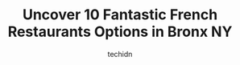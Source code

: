 ---
layout: ampstory
image: https://i0.wp.com/www.depkes.org/wp-content/uploads/2023/06/french-restaurants-0-in-bronx-ny-1685780389.jpeg?resize=640,853
author: techidn
featured: false
description: Discover the impressive array of French Restaurants options in Bronx NY, where you can find 10 of the largest French Restaurants establishments in the area. From renowned classics to hidden 
title: Uncover 10 Fantastic French Restaurants Options in Bronx NY
cover:
   title: Uncover 10 Fantastic French Restaurants Options in Bronx NY
   subtitle: Rickpate
   background: https://www.depkes.org/wp-content/uploads/2023/06/french-restaurants-0-in-bronx-ny-1685780389.jpeg

pages: 
 - layout: thirds
   top: <h1>#1 Cafe Colonial Restaurant</h1>
   bottom: "<p>June 8, 2022, 11months ago I was there. Today I was there and the food was great and the service by Erica was great. What I found out very disturbing was that the 18% tip</p>"
   background: https://www.depkes.org/wp-content/uploads/2023/06/french-restaurants-1-in-bronx-ny-1685780390.jpeg
   backgroundblur: true
 - layout: thirds
   top: <h1>#2 Ajo y Orégano</h1>
   bottom: "<p>Went here with my siblings and we all loved it! There was no wait time but we all had to be there in order to be seated, luckily we were able to sit in the bar until the </p>"
   background: https://www.depkes.org/wp-content/uploads/2023/06/french-restaurants-2-in-bronx-ny-1685780390.jpeg
   cta:
      link: https://www.depkes.org/blog/uncover-10-fantastic-french-restaurants-options-in-bronx-ny/
      text: Uncover 10 Fantastic French Restaurants Options in Bronx NY
 - layout: thirds
   top: <h1>#3 Maison Harlem</h1>
   bottom: "<p>341 St Nicholas Ave, New York, NY 10027, United States</p>"
   background: https://www.depkes.org/wp-content/uploads/2023/06/french-restaurants-3-in-bronx-ny-1685780391.jpeg
   cta:
      link: https://www.depkes.org/blog/uncover-10-fantastic-french-restaurants-options-in-bronx-ny/
      text: Uncover 10 Fantastic French Restaurants Options in Bronx NY
 - layout: thirds
   top: <h1>#4 Beatstro</h1>
   bottom: "<p>135 Alexander Ave, Bronx, NY 10454, United States</p>"
   background: https://images.unsplash.com/photo-1599422314077-f4dfdaa4cd09?ixlib=rb-4.0.3&ixid=MnwxMjA3fDB8MHxwaG90by1wYWdlfHx8fGVufDB8fHx8&auto=format&fit=crop&w=640&h=853&q=80
   cta:
      link: https://www.depkes.org/blog/uncover-10-fantastic-french-restaurants-options-in-bronx-ny/
      text: Uncover 10 Fantastic French Restaurants Options in Bronx NY
 - layout: thirds
   top: <h1>#5 Jenavies Cafe</h1>
   bottom: "<p>2920 Bruckner Blvd, Bronx, NY 10465, United States</p>"
   background: https://images.unsplash.com/photo-1608501821300-4f99e58bba77?ixlib=rb-4.0.3&ixid=MnwxMjA3fDB8MHxwaG90by1wYWdlfHx8fGVufDB8fHx8&auto=format&fit=crop&w=640&h=853&q=80
   cta:
      link: https://www.depkes.org/blog/uncover-10-fantastic-french-restaurants-options-in-bronx-ny/
      text: Uncover 10 Fantastic French Restaurants Options in Bronx NY
 - layout: thirds
   top: <h1>#6 Le Monde</h1>
   bottom: "<p>2885 Broadway, New York, NY 10025, United States</p>"
   background: https://plus.unsplash.com/premium_photo-1664640458616-3c74f8cb4589?ixlib=rb-4.0.3&ixid=MnwxMjA3fDB8MHxwaG90by1wYWdlfHx8fGVufDB8fHx8&auto=format&fit=crop&w=640&h=853&q=80
   cta:
      link: https://www.depkes.org/blog/uncover-10-fantastic-french-restaurants-options-in-bronx-ny/
      text: Uncover 10 Fantastic French Restaurants Options in Bronx NY
 - layout: thirds
   top: <h1>#7 Bistro Eloise - French Restaurant In Jackson Heights and Elmhurst</h1>
   bottom: "<p>75-57 31st Ave, Queens, NY 11370, United States</p>"
   background: https://images.unsplash.com/photo-1613843873231-1447db182f97?ixlib=rb-4.0.3&ixid=MnwxMjA3fDB8MHxwaG90by1wYWdlfHx8fGVufDB8fHx8&auto=format&fit=crop&w=640&h=853&q=80
   cta:
      link: https://www.depkes.org/blog/uncover-10-fantastic-french-restaurants-options-in-bronx-ny/
      text: Uncover 10 Fantastic French Restaurants Options in Bronx NY
 - layout: thirds
   middle: Continue reading...
   background: https://images.unsplash.com/photo-1533998839656-76f5e4b2bccb?ixlib=rb-4.0.3&ixid=MnwxMjA3fDB8MHxwaG90by1wYWdlfHx8fGVufDB8fHx8&auto=format&fit=crop&w=640&h=853&q=80
   cta:
      link: https://www.depkes.org/blog/uncover-10-fantastic-french-restaurants-options-in-bronx-ny/
      text: Uncover 10 Fantastic French Restaurants Options in Bronx NY
      
---
